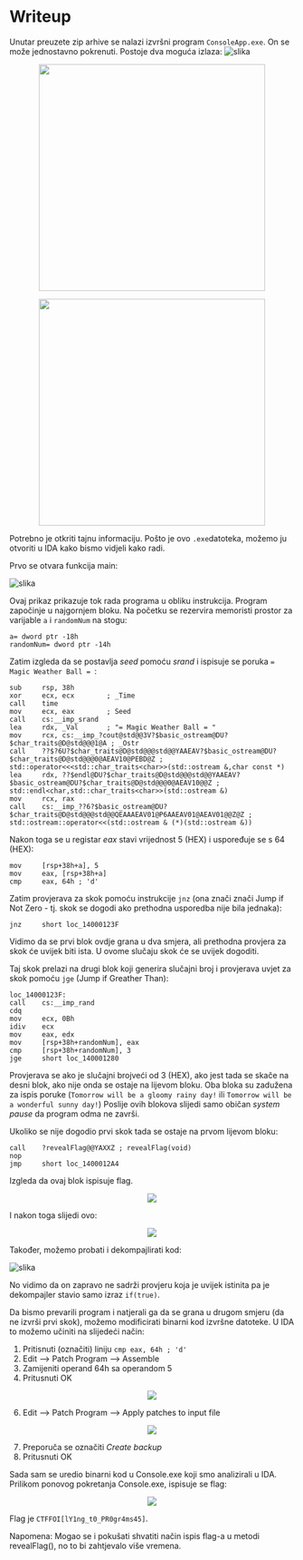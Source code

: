 # Writeup

Unutar preuzete zip arhive se nalazi izvršni program ```ConsoleApp.exe```.
On se može jednostavno pokrenuti. Postoje dva moguća izlaza:
![slika]()

<p align="center">
 <a href="https://github.com/user-attachments/assets/16253f2f-f16f-4bf0-9317-73b181f66c41?raw=true" target="_blank">
  <img src="https://github.com/user-attachments/assets/16253f2f-f16f-4bf0-9317-73b181f66c41" width="400"/>
  <a/>
<p/>


<p align="center">
 <a href="https://github.com/user-attachments/assets/cb5b5d9a-8f92-4d1e-8c01-692432259ff4?raw=true" target="_blank">
  <img src="https://github.com/user-attachments/assets/cb5b5d9a-8f92-4d1e-8c01-692432259ff4" width="400"/>
  <a/>
<p/>

Potrebno je otkriti tajnu informaciju. Pošto je ovo ```.exe```datoteka, možemo ju otvoriti u IDA kako bismo vidjeli kako radi.



Prvo se otvara funkcija main:

![slika](https://github.com/user-attachments/assets/e5cb8daa-3d9f-4158-b654-a3188e8b3b9f)

Ovaj prikaz prikazuje tok rada programa u obliku instrukcija.
Program započinje u najgornjem bloku.
Na početku se rezervira memoristi prostor za varijable ```a``` i ```randomNum``` na stogu:

```
a= dword ptr -18h
randomNum= dword ptr -14h
```

Zatim izgleda da se postavlja _seed_ pomoću _srand_ i ispisuje se poruka ```= Magic Weather Ball = ```:

```
sub     rsp, 38h
xor     ecx, ecx        ; _Time
call    time
mov     ecx, eax        ; Seed
call    cs:__imp_srand
lea     rdx, _Val       ; "= Magic Weather Ball = "
mov     rcx, cs:__imp_?cout@std@@3V?$basic_ostream@DU?$char_traits@D@std@@@1@A ; _Ostr
call    ??$?6U?$char_traits@D@std@@@std@@YAAEAV?$basic_ostream@DU?$char_traits@D@std@@@0@AEAV10@PEBD@Z ; std::operator<<<std::char_traits<char>>(std::ostream &,char const *)
lea     rdx, ??$endl@DU?$char_traits@D@std@@@std@@YAAEAV?$basic_ostream@DU?$char_traits@D@std@@@0@AEAV10@@Z ; std::endl<char,std::char_traits<char>>(std::ostream &)
mov     rcx, rax
call    cs:__imp_??6?$basic_ostream@DU?$char_traits@D@std@@@std@@QEAAAEAV01@P6AAEAV01@AEAV01@@Z@Z ; std::ostream::operator<<(std::ostream & (*)(std::ostream &))
```

Nakon toga se u registar _eax_ stavi vrijednost 5 (HEX) i uspoređuje se s 64 (HEX):
```
mov     [rsp+38h+a], 5
mov     eax, [rsp+38h+a]
cmp     eax, 64h ; 'd'
```

Zatim provjerava za skok pomoću instrukcije ```jnz``` (ona znači znači Jump if Not Zero - tj. skok se dogodi ako prethodna usporedba nije bila jednaka):
```
jnz     short loc_14000123F
```

Vidimo da se prvi blok ovdje grana u dva smjera, ali prethodna provjera za skok će uvijek biti ista.
U ovome slučaju skok će se uvijek dogoditi.

Taj skok prelazi na drugi blok koji generira slučajni broj i provjerava uvjet za skok pomoću ```jge``` (Jump if Greather Than):

```
loc_14000123F:
call    cs:__imp_rand
cdq
mov     ecx, 0Bh
idiv    ecx
mov     eax, edx
mov     [rsp+38h+randomNum], eax
cmp     [rsp+38h+randomNum], 3
jge     short loc_140001280
```

Provjerava se ako je slučajni brojveći od 3 (HEX), ako jest tada se skače na desni blok, ako nije onda se ostaje na lijevom bloku.
Oba bloka su zadužena za ispis poruke (```Tomorrow will be a gloomy rainy day!``` ili ```Tomorrow will be a wonderful sunny day!```)
Poslije ovih blokova slijedi samo običan _system pause_ da program odma ne završi.

Ukoliko se nije dogodio prvi skok tada se ostaje na prvom lijevom bloku:

```
call    ?revealFlag@@YAXXZ ; revealFlag(void)
nop
jmp     short loc_1400012A4
```

Izgleda da ovaj blok ispisuje flag.

<p align="center">
 <a href="https://github.com/user-attachments/assets/d8ee40b3-7421-419b-b4f4-9691bb3ac464?raw=true" target="_blank">
  <img src="https://github.com/user-attachments/assets/d8ee40b3-7421-419b-b4f4-9691bb3ac464"/>
  <a/>
<p/>


I nakon toga slijedi ovo:

<p align="center">
 <a href="https://github.com/user-attachments/assets/ecebe1a1-a5ca-4919-a029-e5fe2be7c981?raw=true" target="_blank">
  <img src="https://github.com/user-attachments/assets/ecebe1a1-a5ca-4919-a029-e5fe2be7c981"/>
  <a/>
<p/>



Također, možemo probati i dekompajlirati kod:

![slika](https://github.com/user-attachments/assets/6a0b601f-6685-4c32-b96a-6fc0a85206fa)

No vidimo da on zapravo ne sadrži provjeru koja je uvijek istinita pa je dekompajler stavio samo izraz ```if(true)```.





Da bismo prevarili program i natjerali ga da se grana u drugom smjeru (da ne izvrši prvi skok), možemo modificirati binarni kod izvršne datoteke.
U IDA to možemo učiniti na slijedeći način: 
 1. Pritisnuti (označiti) liniju ```cmp eax, 64h ; 'd'```
 2. Edit --> Patch Program --> Assemble
 4. Zamijeniti operand 64h sa operandom 5
 5. Pritusnuti OK

<p align="center">
 <a href="https://github.com/user-attachments/assets/5224708c-3a8e-4ee0-a646-ec6e28267266?raw=true" target="_blank">
  <img src="https://github.com/user-attachments/assets/5224708c-3a8e-4ee0-a646-ec6e28267266"/>
  <a/>
<p/>

 6. Edit --> Patch Program --> Apply patches to input file

<p align="center">
 <a href="https://github.com/user-attachments/assets/885da1b9-8d0a-4c49-a7df-bdf2fe444f78?raw=true" target="_blank">
  <img src="https://github.com/user-attachments/assets/885da1b9-8d0a-4c49-a7df-bdf2fe444f78"/>
  <a/>
<p/>

 7. Preporuča se označiti _Create backup_
 8. Pritusnuti OK


Sada sam se uredio binarni kod u Console.exe koji smo analizirali u IDA.
Prilikom ponovog pokretanja Console.exe, ispisuje se flag:

<p align="center">
 <a href="https://github.com/user-attachments/assets/cb829290-c479-4f02-87d5-de1ac7339790?raw=true" target="_blank">
  <img src="https://github.com/user-attachments/assets/cb829290-c479-4f02-87d5-de1ac7339790"/>
  <a/>
<p/>

Flag je ```CTFFOI[lY1ng_t0_PR0gr4ms45]```.

Napomena: Mogao se i pokušati shvatiti način ispis flag-a u metodi revealFlag(), no to bi zahtjevalo više vremena.
